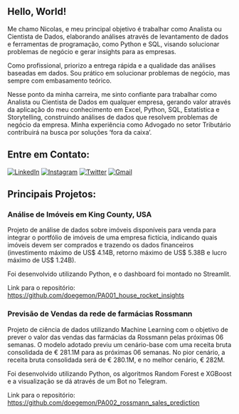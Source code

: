 ## Hello, World!

Me chamo Nicolas, e meu principal objetivo é trabalhar como Analista ou Cientista de Dados, elaborando análises através de levantamento de dados e ferramentas de programação, como Python e SQL, visando solucionar problemas de negócio e gerar insights para as empresas.

Como profissional, priorizo a entrega rápida e a qualidade das análises baseadas em dados. Sou prático em solucionar problemas de negócio, mas sempre com embasamento teórico. 

Nesse ponto da minha carreira, me sinto confiante para trabalhar como Analista ou Cientista de Dados em qualquer empresa, gerando valor através da aplicação do meu conhecimento em Excel, Python, SQL, Estatística e Storytelling, construindo análises de dados que resolvem problemas de negócio da empresa. Minha experiência como Advogado no setor Tributário contribuirá na busca por soluções ‘fora da caixa’.

## Entre em Contato:
[![LinkedIn](https://img.shields.io/badge/LinkedIn-0077B5?style=for-the-badge&logo=linkedin&logoColor=white)](https://www.linkedin.com/in/nicolas-doege/)
[![Instagram](https://img.shields.io/badge/Instagram-E4405F?style=for-the-badge&logo=instagram&logoColor=white)](https://www.instagram.com/nicolasdoege/)
[![Twitter](https://img.shields.io/badge/Twitter-1DA1F2?style=for-the-badge&logo=twitter&logoColor=white)](https://twitter.com/doegemon)
[![Gmail](https://img.shields.io/badge/Gmail-D14836?style=for-the-badge&logo=gmail&logoColor=white)](mailto:nicolasldoege@gmail.com)

## Principais Projetos:
### Análise de Imóveis em King County, USA
Projeto de análise de dados sobre imóveis disponíveis para venda para integrar o portfólio de imóveis de uma empresa fictícia, indicando quais imóveis devem ser comprados e trazendo os dados financeiros (investimento máximo de US$ 4.14B, retorno máximo de US$ 5.38B e lucro máximo de US$ 1.24B).

Foi desenvolvido utilizando Python, e o dashboard foi montado no Streamlit.

Link para o repositório: https://github.com/doegemon/PA001_house_rocket_insights

### Previsão de Vendas da rede de farmácias Rossmann
Projeto de ciência de dados utilizando Machine Learning com o objetivo de prever o valor das vendas das farmácias da Rossmann pelas próximas 06 semanas. O modelo adotado previu um cenário-base com uma receita bruta consolidada de € 281.1M para as próximas 06 semanas. No pior cenário, a receita bruta consolidada será de € 280.1M, e no melhor cenário, € 282M. 

Foi desenvolvido utilizando Python, os algoritmos Random Forest e XGBoost e a visualização se dá através de um Bot no Telegram.

Link para o repositório: https://github.com/doegemon/PA002_rossmann_sales_prediction
